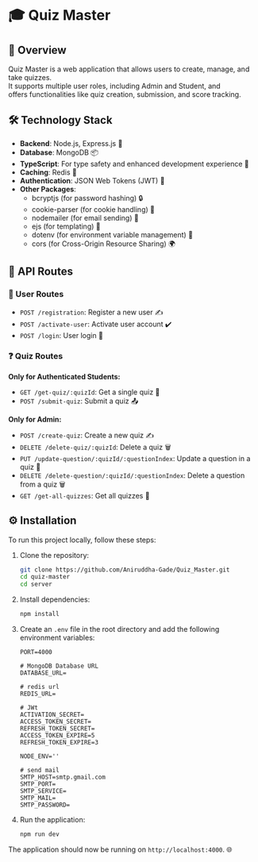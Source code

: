 

# 🎓 Quiz Master

## 🌟 Overview
Quiz Master is a web application that allows users to create, manage, and take quizzes.<br/>
It supports multiple user roles, including Admin and Student, and <br/>
offers functionalities like quiz creation, submission, and score tracking.

## 🛠 Technology Stack
- **Backend**: Node.js, Express.js 🚀
- **Database**: MongoDB 📦
- **TypeScript**: For type safety and enhanced development experience 📜
- **Caching**: Redis 🧊
- **Authentication**: JSON Web Tokens (JWT) 🔑
- **Other Packages**:
  - bcryptjs (for password hashing) 🔒
  - cookie-parser (for cookie handling) 🍪
  - nodemailer (for email sending) 📧
  - ejs (for templating) 📝
  - dotenv (for environment variable management) 🌱
  - cors (for Cross-Origin Resource Sharing) 🌍



## 📜 API Routes

### 👤 User Routes
- `POST /registration`: Register a new user ✍️
- `POST /activate-user`: Activate user account ✔️
- `POST /login`: User login 🔑

### ❓ Quiz Routes
**Only for Authenticated Students:**
- `GET /get-quiz/:quizId`: Get a single quiz 📖
- `POST /submit-quiz`: Submit a quiz 📤

**Only for Admin:**
- `POST /create-quiz`: Create a new quiz ✍️
- `DELETE /delete-quiz/:quizId`: Delete a quiz 🗑️
- `PUT /update-question/:quizId/:questionIndex`: Update a question in a quiz 🔄
- `DELETE /delete-question/:quizId/:questionIndex`: Delete a question from a quiz 🗑️
- `GET /get-all-quizzes`: Get all quizzes 📜

## ⚙️ Installation
To run this project locally, follow these steps:
1. Clone the repository:
   ```bash
   git clone https://github.com/Aniruddha-Gade/Quiz_Master.git
   cd quiz-master
   cd server
   ```
2. Install dependencies:
   ```bash
   npm install
   ```
3. Create an `.env` file in the root directory and add the following environment variables:
   ```env
   PORT=4000

   # MongoDB Database URL
   DATABASE_URL=

   # redis url
   REDIS_URL=

   # JWt
   ACTIVATION_SECRET=
   ACCESS_TOKEN_SECRET=
   REFRESH_TOKEN_SECRET=
   ACCESS_TOKEN_EXPIRE=5
   REFRESH_TOKEN_EXPIRE=3
   
   NODE_ENV=''

   # send mail
   SMTP_HOST=smtp.gmail.com
   SMTP_PORT=
   SMTP_SERVICE=
   SMTP_MAIL=
   SMTP_PASSWORD=
   ```
4. Run the application:
   ```bash
   npm run dev
   ```
The application should now be running on `http://localhost:4000`. 🌐
